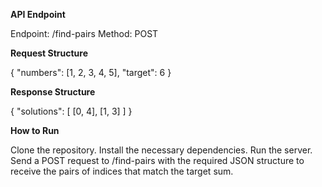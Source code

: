 
**API Endpoint**

Endpoint: /find-pairs
Method: POST

**Request Structure**

{
  "numbers": [1, 2, 3, 4, 5],
  "target": 6
}


**Response Structure**

{
  "solutions": [
    [0, 4],
    [1, 3]
  ]
}


**How to Run**

Clone the repository.
Install the necessary dependencies.
Run the server.
Send a POST request to /find-pairs with the required JSON structure to receive the pairs of indices that match the target sum.
